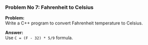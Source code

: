 ### Problem No 7: Fahrenheit to Celsius

**Problem:**  
Write a C++ program to convert Fahrenheit temperature to Celsius.

**Answer:**  
Use `C = (F - 32) * 5/9` formula.
